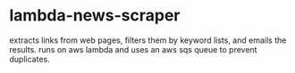 # lambda-news-scraper

extracts links from web pages, filters them by keyword lists, and emails the results. runs on aws lambda and uses an aws sqs queue to prevent duplicates.
